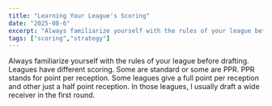 ```yaml
---
title: "Learning Your League's Scoring"
date: "2025-08-6"
excerpt: "Always familiarize yourself with the rules of your league before drafting."
tags: ["scoring","strategy"]
---
```


Always familiarize yourself with the rules of your league before drafting.  Leagues have different scoring.  Some are standard or some are PPR.   PPR stands for point per reception.  Some leagues give a full point per reception and other just a half point reception.  In those leagues, I usually draft a wide receiver in the first round.

